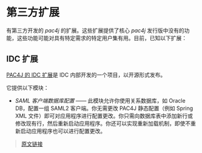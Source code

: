 # 第三方扩展

有第三方开发的 *pac4j* 的扩展。这些扩展提供了核心 *pac4j* 发行版中没有的功能，这些功能可能对具有特定需求的特定用户集有用。目前，已知以下扩展：

## IDC 扩展

[PAC4J 的 IDC 扩展](https://github.com/jkacer/pac4j-extensions)是 IDC 内部开发的一个项目，以开源形式发布。

它提供以下模块：

- *SAML 客户端数据库配置* —— 此模块允许你使用关系数据库，如 Oracle DB，配置一组 SAML2 客户端。你无需更改 PAC4J 静态配置（例如 Spring XML 文件）即可对应用程序进行配置更改。你只需向数据库表中添加新行或修改现有行，然后重新启动应用程序。你还可以实现重新加载机制，即使不重新启动应用程序也可以进行配置更改。

> [原文链接](https://www.pac4j.org/4.5.x/docs/extensions.html)
